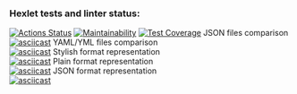 ### Hexlet tests and linter status:
[![Actions Status](https://github.com/igor23samohvalov/frontend-project-lvl2/workflows/hexlet-check/badge.svg)](https://github.com/igor23samohvalov/frontend-project-lvl2/actions)
[![Maintainability](https://api.codeclimate.com/v1/badges/6d0874f3986e54b2fdc9/maintainability)](https://codeclimate.com/github/igor23samohvalov/frontend-project-lvl2/maintainability)
[![Test Coverage](https://api.codeclimate.com/v1/badges/6d0874f3986e54b2fdc9/test_coverage)](https://codeclimate.com/github/igor23samohvalov/frontend-project-lvl2/test_coverage)
JSON files comparison<br>
[![asciicast](https://asciinema.org/a/xrd3b98qTDovGtXdfwf5XwBen.svg)](https://asciinema.org/a/xrd3b98qTDovGtXdfwf5XwBen)
YAML/YML files comparison<br>
[![asciicast](https://asciinema.org/a/1024spVOvZBiqfycLUUCn8nSW.svg)](https://asciinema.org/a/1024spVOvZBiqfycLUUCn8nSW)
Stylish format representation<br>
[![asciicast](https://asciinema.org/a/EXwGaXsGN5yhKctZCSb7q61JK.svg)](https://asciinema.org/a/EXwGaXsGN5yhKctZCSb7q61JK)
Plain format representation<br>
[![asciicast](https://asciinema.org/a/hapJVT1HgoyP74fsX5TS8W8u2.svg)](https://asciinema.org/a/hapJVT1HgoyP74fsX5TS8W8u2)
JSON format representation<br>
[![asciicast](https://asciinema.org/a/DhNgAGt7wbmw8iDPEFyTsglNC.svg)](https://asciinema.org/a/DhNgAGt7wbmw8iDPEFyTsglNC)